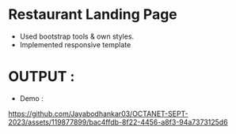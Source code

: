 # Restaurant Landing Page

- Used bootstrap tools & own styles.
- Implemented responsive template

# OUTPUT :

- Demo :


https://github.com/Jayabodhankar03/OCTANET-SEPT-2023/assets/119877899/bac4ffdb-8f22-4456-a8f3-94a7373125d6




